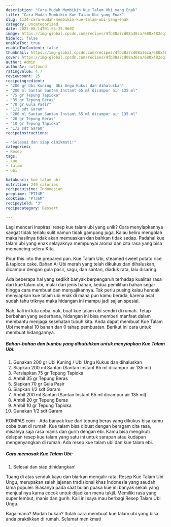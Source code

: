 ```yaml
---
description: "Cara Mudah Membikin Kue Talam Ubi yang Enak"
title: "Cara Mudah Membikin Kue Talam Ubi yang Enak"
slug: 1134-cara-mudah-membikin-kue-talam-ubi-yang-enak
category: Uncategorized
date: 2022-08-14T01:55:25.960Z
image: https://img-global.cpcdn.com/recipes/4fb38a7cd08a36ca/680x482cq70/kue-talam-ubi-foto-resep-utama.jpg
hideToc: false
enableToc: true
enableTocContent: false
thumbnail: https://img-global.cpcdn.com/recipes/4fb38a7cd08a36ca/680x482cq70/kue-talam-ubi-foto-resep-utama.jpg
cover: https://img-global.cpcdn.com/recipes/4fb38a7cd08a36ca/680x482cq70/kue-talam-ubi-foto-resep-utama.jpg
author: Admin
authorAv: notfound
ratingvalue: 4.7
reviewcount: 25
recipeingredient:
- "200 gr Ubi Kuning  Ubi Ungu Kukus dan dihaluskan"
- "200 ml Santan Santan Instant 65 ml dicampur air 135 ml"
- "75 gr Tepung Tapioka"
- "35 gr Tepung Beras"
- "70 gr Gula Pasir"
- "1/2 sdt Garam"
- "200 ml Santan Santan Instant 65 ml dicampur air 135 ml"
- "20 gr Tepung Beras"
- "10 gr Tepung Tapioka"
- "1/2 sdt Garam"
recipeinstructions:

- "Selesai dan siap dinikmati!"
categories:
- Resep
tags:
- kue
- talam
- ubi

katakunci: kue talam ubi 
nutrition: 249 calories
recipecuisine: Indonesian
preptime: "PT14M"
cooktime: "PT36M"
recipeyield: "3"
recipecategory: Dessert

---
```





Lagi mencari inspirasi resep kue talam ubi yang unik? Cara menyiapkannya sangat tidak terlalu sulit namun tidak gampang juga. Kalau keliru mengolah maka hasilnya tidak akan memuaskan dan bahkan tidak sedap. Padahal kue talam ubi yang enak selayaknya mempunyai aroma dan cita rasa yang bisa memancing selera Kita.





Pour this into the prepared pan. Kue Talam Ubi, steamed sweet potato rice &amp; tapioca cake. Bahan A: Ubi merah yang telah dikukus dan dihaluskan, dicampur dengan gula pasir, sagu, dan santan, diaduk rata, lalu disaring.

Ada beberapa hal yang sedikit banyak berpengaruh terhadap kualitas rasa dari kue talam ubi, mulai dari jenis bahan, kedua pemilihan bahan segar hingga cara membuat dan menyajikannya. Tak perlu pusing kalau hendak menyiapkan kue talam ubi enak di mana pun kamu berada, karena asal sudah tahu triknya maka hidangan ini mampu jadi sajian spesial.






Nah, kali ini kita coba, yuk, buat kue talam ubi sendiri di rumah. Tetap berbahan yang sederhana, hidangan ini bisa memberi manfaat dalam membantu menjaga kesehatan tubuh kita. Anda dapat membuat Kue Talam Ubi memakai 10 bahan dan 0 tahap pembuatan. Berikut ini cara untuk membuat hidangannya.

<!--inarticleads1-->

##### Bahan-bahan dan bumbu yang dibutuhkan untuk menyiapkan Kue Talam Ubi:

1. Gunakan 200 gr Ubi Kuning / Ubi Ungu Kukus dan dihaluskan
1. Siapkan 200 ml Santan (Santan Instant 65 ml dicampur air 135 ml)
1. Persiapkan 75 gr Tepung Tapioka
1. Ambil 35 gr Tepung Beras
1. Siapkan 70 gr Gula Pasir
1. Siapkan 1/2 sdt Garam
1. Ambil 200 ml Santan (Santan Instant 65 ml dicampur air 135 ml)
1. Ambil 20 gr Tepung Beras
1. Ambil 10 gr Tepung Tapioka
1. Gunakan 1/2 sdt Garam


KOMPAS.com - Ada banyak kue dari tepung beras yang dikukus bisa kamu coba buat di rumah. Kue talam bisa dibuat dengan beragam cita rasa, misalnya saja rasa manis dan gurih dengan ebi. Kamu bisa mengikuti delapan resep kue talam yang satu ini untuk sarapan atau kudapan mengenyangkan di rumah. Ada resep kue talam ubi dan kue talam ebi. 

<!--inarticleads2-->

##### Cara memasak Kue Talam Ubi:


1. Selesai dan siap dihidangkan!

Tuang di atas senduk kayu dan biarkan mengalir rata. Resep Kue Talam Ubi Ungu, merupakan salah jajanan tradisional khas Indonesia yang saudah lama populer. Biasanya pada saat bulan puasa kue ini banyak sekali yang menjual nya karna cocok untuk dijadikan menu takjil. Memiliki rasa yang super lembut, manis dan gurih. Kali ini saya mau berbagi Resep Talam Ubi Ungu. 

Bagaimana? Mudah bukan? Itulah cara membuat kue talam ubi yang bisa anda praktikkan di rumah. Selamat menikmati
